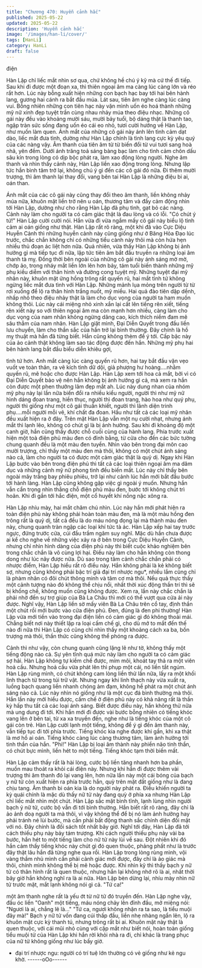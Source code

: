 ```yaml
---
title: "Chương 470: Huyễn cảnh hắc"
published: 2025-05-22
updated: 2025-05-22
description: 'Huyễn cảnh hắc'
image: '/images/han-li/cover/'
tags: [HanLi]
category: HanLi
draft: false
---
```


điện

Hàn Lập chỉ liếc mắt nhìn sơ qua, chứ không hề chú ý kỹ mà cứ
thế đi tiếp.
Sau khi đi được một đoạn xa, thì thiên ngoại âm ma càng lúc
càng lớn và réo rắt hơn. Lúc này bỗng xuất hiện những con bạch
hạc bay tới hai bên hành lang, gương hai cánh ra bắt đầu múa.
Lát sau, tiên âm nghe càng lúc càng vui. Bỗng nhiên những con
tiên hạc này vặn mình uốn éo hoá thành những mỹ nữ xinh đẹp
tuyệt trần cùng nhau nhảy múa theo điệu nhạc.
Những cô gái này đều vào khoảng mười sáu, mười bảy tuổi, bộ
dáng thật là thanh tao, ngập tràn sức sống đang uốn éo cái eo
nhỏ, tươi cười hướng về Hàn Lập, như muốn làm quen.
Ánh mắt của những cô gái này ánh lên tình cảm dạt dào, liếc mắt
đưa tình, dường như Hàn Lập chính là tình lang cực kỳ yêu quý
của các nàng vậy.
Âm thanh của tiên âm từ từ biến đổi từ vui tươi sang hoà nhã, yên
đềm. Dưới ánh trăng toả sáng bàng bạc làm cho tình cảm chôn
dấu sâu kín trong lòng có dịp bộc phát ra, làm xao động lòng
người.
Nghe âm thanh và nhìn thấy cảnh này, Hàn Lập liền xao động
trong lòng. Nhưng lập tức hắn bình tâm trở lại, không chú ý gì đến
các cô gái đó nữa.
Đi thêm mười trượng, thì âm thanh lại thay đổi, vang bên tai Hàn
Lập là những điệu bi ai, oán than.

Ánh mắt của các cô gái này cũng thay đổi theo âm thanh, liền
không nhảy múa nữa, khuôn mặt liền trở nên u oán, thương tâm
và đầy cảm động nhìn tới Hàn Lập, dường như cho rằng Hàn Lập
đã phụ tình, gạt bỏ các nàng. Cảnh này làm cho người ta có cảm
giác thật là đau lòng và có lỗi.
"Có chút ý tứ!"
Hàn Lập cười cười nói. Hắn vừa đi vừa ngắm mấy cô gái này
biểu lộ tình cảm ai oán giống như thật.
Hàn Lập rất rõ ràng, một khi đã vào Cực Diệu Huyễn Cảnh thì
những huyễn cảnh này cũng giống như ở Băng Hỏa Đạo lúc
trước, chắc chắn không chỉ có những tiểu cành này thôi mà còn
hứa hẹn nhiều thủ đoạn ác liệt hơn nữa.
Quả nhiên, vừa thấy Hàn Lập không bị ảnh hưởng gì mà tiếp tục
đi nữa, lập tức tiên âm bắt đầu truyền ra những loại âm thanh tà
mỵ. Đồng thời bên ngoài của những cô gái này ánh sáng mờ mờ,
chớp ảo, trong nháy mắt liền lớn lên hơn bảy, tám tuổi biến thành
những mỹ phụ kiều diễm với thân hình và đường cong tuyệt mỹ.
Những tuyệt đại mỹ nhân này, khuôn mặt ửng hồng trông rất
quyến rũ, hai mắt tình tứ không ngừng liếc mắt đưa tình với Hàn
Lập. Những mảnh lụa mỏng trên người từ từ rơi xuống để lộ ra
thân hình trắng nuốt, mỹ miều. Hai quả đào tiên dập dềnh, nhấp
nhô theo điệu nhảy thật là làm cho dục vọng của người ta ham
muốn không thôi. Lúc này cái miệng nhỏ xinh xắn lại cất lên tiếng
rên xiết, tiếng rên xiết này so với thiên ngoại âm ma còn mạnh
hơn nhiều, càng làm cho dục vọng của nam nhân không ngừng
dâng cao, kích thích niềm đam mê sâu thẳm của nam nhân.
Hàn Lập giật mình, Đại Diễn Quyết trong đầu liền lưu chuyển, làm
cho thần sắc của hắn trở lại bình thường.
Đây chính là hồ mỵ thuật mà hắn đã từng biết. Hắn cũng không
thèm để ý tới. Cấp bậc này của ảo cảnh thật không làm sao tác
động được đến hắn.
Những mỹ phụ hai bên hành lang bắt đầu biểu diễn khiêu gợi,

tình tứ hơn. Anh mắt càng lúc càng quyến rũ hơn, hai tay bắt đầu
vặn vẹo vuốt ve toàn thân, ra vẽ kích tình dữ dội, giả phượng hư
hoàng….nhằm quyến rũ, mê hoặc cho được Hàn Lập.
Hàn Lập xem tới hoa cả mắt, bởi vì có Đại Diễn Quyết bảo vệ nên
hắn không bị ảnh hưởng gì cả, mà xem ra hắn còn được một
phen thưởng lãm đẹp mắt ah.
Lúc này dung nhan của nhóm mỹ phụ này lại lần nữa biến đổi ra
nhiều kiểu người, người thì như mỹ nữ hình dáng đoan trang,
hiền thục, người thì đoan trang, hào hoa như quý phụ, người thì
giống như một cô gái thuần khiết, người thì lãnh diện trinh
phụ….mỗi người mỗi vẽ, khí chất đa đoan. Hầu như tất cả các
loại mỹ nhân đều xuất hiện ra ở đây.
Trên mặt Hàn Lập vẫn một nụ cười nhạt, nhưng ánh mắt thì lạnh
lẽo, không có chút gì là bị ảnh hưởng.
Sau khi đi khoảng độ một canh giờ, hắn cũng thấy được chỗ cuối
cùng của hành lang.
Phía trước xuất hiện một toà điện phủ màu đen có đỉnh bằng, từ
cửa cho đến các bức tường chung quanh đều là một màu đen
tuyền.
Nhìn vào bên trong đại môn cao mười trượng, chỉ thấy một màu
đen mà thôi, không có một chút ánh sáng nào cả, làm cho người
ta có được một cảm giác thật là quỷ dị.
Ngay khi Hàn Lập bước vào bên trong điện phủ thì tất cả các loại
thiên ngoại âm ma dâm dục và những cảnh mỹ nữ phong tình đều
biến mất. Lúc này chỉ thấy bên ngoài mây trắng bay phiêu phiêu,
trở lại như cảnh lúc hắn mới bắt đầu bước tới hành làng.
Hàn Lập cũng không gặp việc gì ngoài ý muốn. Nhưng hắn vẫn
cẩn trọng nhìn thẳng chỗ điện phủ màu đen, bước tới không chút
trì hoãn.
Khi đi gần tới hắc điện, một cổ huyết khí nồng nặc xông ra.

Hàn Lập nhíu mày, hai mắt chăm chú nhìn.
Lúc này hắn mới phát hiện ra toàn điện phủ này không phải hoàn
toàn màu đen, mà là một màu hồng đen trông rất là quỷ dị, tất cả
đều là do máu nóng đọng lại mà thành màu đen này, chung
quanh tràn ngập các loại khí tức tà ác.
Hàn Lập xếp hai tay trước ngực, đứng trước cửa, cúi đầu trầm
ngâm suy nghĩ.
Mặc dù hắn chưa được ai kể cho nghe về những việc xảy ra ở
bên trong Cực Diệu Huyễn Cảnh, nhưng chỉ nhìn hình dàng của
điện phủ này thì biết cuộc khảo nghiệm bên trong chắc chắn là vô
cùng lợi hại. Điều này làm cho hắn không còn thong dong như lúc
nãy được nữa.
Dù sao trong tâm cảnh chắc chắn phải có nhược điểm, Hàn Lập
hiểu rất rõ điều này.
Hắn không phải là kẻ không biết sợ, nhưng cũng không phải bậc
trí giả đại trí nhược ngu*, nhiều lắm cũng chỉ là phàm nhân có đôi
chút thông minh và tâm cơ mà thôi. Nếu quả thực thấy một cảnh
tượng nào đó không thể chịu nổi, nhất thời xúc động thần trí thì
sẽ bị khống chế, không muốn cũng không được.
Xem ra, lần này chắc chắn là phải nhờ đến sự trợ giúp của Bà La
Châu thì mới có thể vượt qua cửa ải này được.
Nghĩ vậy, Hàn Lập liền sờ mấy viên Bà La Châu trên cổ tay, định
thần một chút rồi mới bước vào cửa điện phủ.
Đen, đúng là đen phi thường!
Hàn Lập vừa mới tiến vào trong đại điện liền có cảm giác gì đó
không thoải mái.
Chẳng biết nơi này thiết lập ra loại cấm chế gì, cho dù mở to mắt
đến thế nào đi nữa thì Hàn Lập có cũng chỉ nhìn thấy một khoảng
cách xa ba, bốn trượng mà thôi, thần thức cũng không thể phóng
ra được.

Cảnh thì như vậy, còn chung quanh cũng lặng lẽ như tờ, không
thấy một tiếng động nào cả. Sự yên tĩnh quá mức này làm cho
người ta có cảm giác sợ hải.
Hàn Lập không tự kiềm chế được, mím môi, khoát tay thả ra một
viên hoả cầu.
Nhưng hoả cầu vừa phát lên thì phụp một cái, nó liền tắt ngúm.
Hàn Lập rùng mình, có chút không cam lòng liền thử lần nữa, lấy
ra một khối linh thạch từ trong túi trữ vật.
Nhưng ngay khi linh thạch này vừa xuất ra, luồng bạch quang liền
nhanh chóng ảm đạm, không hề phát ra một chút ánh sáng nào
cả. Lúc này nhìn nó giống như là một cục đá bình thường mà thôi.
Hắn lần này mới hiểu được, cấm chế ở điện phủ này có khả năng
rất là thần kỳ hấp thu tất cả các loại ánh sáng.
Biết được điều này, hắn không thử nữa mà ung dung đi tới.
Khi hắn mới đi được vài bước bỗng nhiên có tiếng khóc vang lên
ở bên tai, từ xa xa truyền đến, nghe như là tiếng khóc của một cô
gái còn trẻ.
Hàn Lập cười lạnh một tiếng, không để ý gì đến âm thanh này,
vẫn tiếp tục đi tới phía trước.
Tiếng khóc kia nghe được khi gần, khi xa thật là mơ hồ ai oán.
Tiếng khóc càng lúc càng thương tâm, làm ảnh hưởng tới tinh
thần của hắn.
"Phi!"
Hàn Lập bị loại âm thành này phiền não tinh thần, có chút bực
mình, liền hét to một tiếng.
Tiếng khóc tạm thời biến mất.

Hàn Lập cảm thấy rất là hài lòng, cước bộ liền tăng nhanh hơn ba
phần, muốn mau thoát ra khỏi cái điện này.
Nhưng khi hắn đi được thêm vài trượng thì âm thanh đó lại vang
lên, hơn nữa lần này một cái bóng của bạch y nữ tử còn xuất hiện
ra phía trước hắn, quỳ trên mặt đất giống như là đang chịu tang.
Âm thanh bi oán kia là do người này phát ra.
Điều khiến người ta kỳ quái chính là mặc dù thấy nữ tử này đang
quỳ ở phía xa nhưng Hàn Lập chỉ liếc mắt nhìn một chút.
Hàn Lập sắc mặt bình tĩnh, lạnh lùng nhìn người bạch ỷ nữ tử,
cước bộ vẫn đi tới bình thường.
Hắn biết rất rõ ràng, đây chỉ là ảo ảnh doạ người ta mà thôi, vì
vậy không thể để bị nó làm ảnh hưởng hay phải tránh né lùi
bước, mà cần phải bất động thanh sắc chính diện đối mặt với nó.
Đây chính là đối sách tốt nhất bây giờ.
Nghĩ tới đây, Hàn Lập đã tới cách thiếu phụ này bảy tám trượng.
Khi cách người thiếu phụ này vài ba bước, hắn hét to một tiếng
làm cho nữ tử này lùi về sau. Đột nhiên khi đó hắn cảm thấy tiếng
khóc này chút gì đó quen thuộc, phảng phất như là trước đây thật
lâu hắn đã từng nghe qua rồi.
Hàn Lập trong lòng rùng mình, vội vàng thầm nhủ mình cần phải
cảnh giác mới được, đây chỉ là ảo giác mà thôi, chính mình không
thể bị mê hoặc được.
Khi nhìn kỹ thì thấy bạch y nữ tử có thân hình rất là quen thuộc,
nhưng hắn lại không nhớ rõ là ai, nhất thời bây giờ hắn không
nghĩ ra là ai nữa.
Hàn Lập bèn dừng lại, nhíu mày nhìn nữ tử trước mặt, mắt lạnh
không nói gì cả.
"Tứ ca!"

một âm thanh nghe rất là yếu ớt từ nữ tử đó truyền đến.
Hàn Lập nghe vậy, đầu óc liền "Oanh" một tiếng, máu nóng chảy
lên đỉnh đầu, mở miệng nói:
"Ngươi là ai, chẳng lẽ là…"
"Tứ ca, ngươi không nhận ra ta sao, là tiểu muội đây mà!"
Bạch y nữ tử vốn đang cúi thấp đầu, liền nhẹ nhàng ngẩn lên, lộ
ra khuôn mặt cực kỳ thanh tú, nhưng trông rất bi ai. Khuôn mặt
này thật là quen thuộc, với cái mũi nhỏ cùng với cặp mắt như biết
nói, hoàn toàn giống tiểu muội tử của Hàn Lập khi hắn rời khỏi
nhà ra đi, chỉ khác là trang phục của nữ tử không giống như lúc
bấy giờ.
* đại trí nhược ngu: người có trí tuệ lớn thường có vẻ giống như
kẻ ngu khờ.
------oOo------
